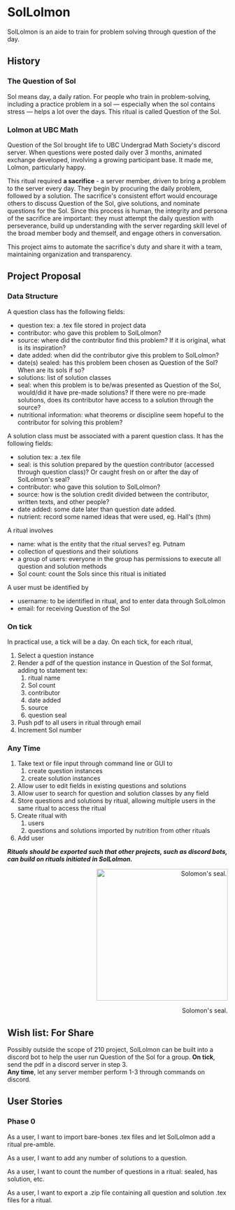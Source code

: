 # SolLolmon
SolLolmon is an aide to train for problem solving through question of the day. 

## History

### The Question of Sol
Sol means day, a daily ration. 
For people who train in problem-solving, including a practice problem in a sol
— especially when the sol contains stress — 
helps a lot over the days.
This ritual is called Question of the Sol. 

### Lolmon at UBC Math
Question of the Sol brought life to UBC Undergrad Math Society's discord server.
When questions were posted daily over 3 months, animated exchange developed, involving a growing participant base.
It made me, Lolmon, particularly happy.

This ritual required **a sacrifice** - a server member, driven to bring a problem to the server every day. 
They begin by procuring the daily problem, followed by a solution. 
The sacrifice's consistent effort would encourage others to discuss Question of the Sol, give solutions, and nominate questions for the Sol.
Since this process is human, the integrity and persona of the sacrifice are important: 
they must attempt the daily question with perseverance,
build up understanding with the server regarding skill level of the broad member body and themself,
and engage others in conversation.

This project aims to automate the sacrifice's duty and share it with a team, maintaining organization and transparency. 

## Project Proposal

### Data Structure
A question class has the following fields:
- question tex: a .tex file stored in project data
- contributor: who gave this problem to SolLolmon?
- source: where did the contributor find this problem? If it is original, what is its inspiration?
- date added: when did the contributor give this problem to SolLolmon?
- date(s) sealed: has this problem been chosen as Question of the Sol? When are its sols if so?
- solutions: list of solution classes
- seal: when this problem is to be/was presented as Question of the Sol, would/did it have pre-made solutions?
If there were no pre-made solutions, does its contributor have access to a solution through the source? 
- nutritional information: what theorems or discipline seem hopeful to the contributor for solving this problem? 

A solution class must be associated with a parent question class. It has the following fields:
- solution tex: a .tex file
- seal: is this solution prepared by the question contributor (accessed through question class)?
Or caught fresh on or after the day of SolLolmon's seal?
- contributor: who gave this solution to SolLolmon?
- source: how is the solution credit divided between the contributor, written texts, and other people?
- date added: some date later than question date added. 
- nutrient: record some named ideas that were used, eg. Hall's (thm)

A ritual involves
- name: what is the entity that the ritual serves? eg. Putnam
- collection of questions and their solutions
- a group of users: everyone in the group has permissions to execute all question and solution methods
- Sol count: count the Sols since this ritual is initiated

A user must be identified by
- username: to be identified in ritual, and to enter data through SolLolmon
- email: for receiving Question of the Sol

### On tick
In practical use, a tick will be a day. On each tick, for each ritual,
1. Select a question instance
2. Render a pdf of the question instance in Question of the Sol format, adding to statement tex:
   1. ritual name
   2. Sol count
   3. contributor
   4. date added
   5. source
   6. question seal
3. Push pdf to all users in ritual through email
4. Increment Sol number

### Any Time
1. Take text or file input through command line or GUI to 
   1. create question instances
   2. create solution instances
2. Allow user to edit fields in existing questions and solutions
3. Allow user to search for question and solution classes by any field
4. Store questions and solutions by ritual, allowing multiple users in the same ritual to access the ritual
5. Create ritual with
   1. users
   2. questions and solutions imported by nutrition from other rituals
6. Add user

***Rituals should be exported such that other projects, such as discord bots, can build on rituals initiated in SolLolmon.***

<p align="right">
  <img src="https://i.pinimg.com/originals/05/5c/55/055c550ac2ddeabc7671489e05795114.jpg" alt="Solomon's seal." height="300"/>
</p>
<p align="right">
  Solomon's seal.
</p>

## Wish list: For Share
Possibly outside the scope of 210 project,
SolLolmon can be built into a discord bot to help the user run Question of the Sol for a group.
**On tick**, send the pdf in a discord server in step 3.  
**Any time**, let any server member perform 1-3 through commands on discord.

## User Stories

### Phase 0
As a user, I want to import bare-bones .tex files and let SolLolmon add a ritual pre-amble.

As a user, I want to add any number of solutions to a question.

As a user, I want to count the number of questions in a ritual: sealed, has solution, etc.

As a user, I want to export a .zip file containing all question and solution .tex files for a ritual.
